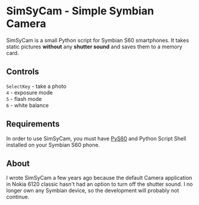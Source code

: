SimSyCam - Simple Symbian Camera
================================

SimSyCam is a small Python script for Symbian S60 smartphones. It takes static pictures **without** any **shutter sound** and saves them to a memory card.

Controls
--------
`SelectKey` - take a photo  
`4` - exposure mode  
`5` - flash mode  
`6` - white balance

Requirements
------------
In order to use SimSyCam, you must have [PyS60](http://sourceforge.net/projects/pys60/files/pys60/) and Python Script Shell installed on your Symbian S60 phone.

About
-----
I wrote SimSyCam a few years ago because the default Camera application in Nokia 6120 classic hasn't had an option to turn off the shutter sound. I no longer own any Symbian device, so the development will probably not continue.